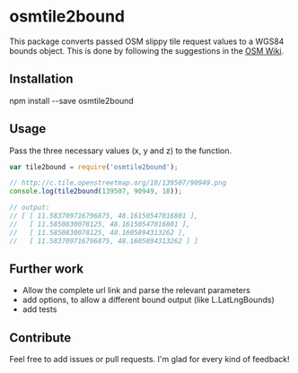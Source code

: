 # osmtile2bound
This package converts passed OSM slippy tile request values to a WGS84 bounds object.
This is done by following the suggestions in the 
[OSM Wiki](https://wiki.openstreetmap.org/wiki/Slippy_map_tilenames).

## Installation
npm install --save osmtile2bound

## Usage
Pass the three necessary values (x, y and z) to the function.

```js
var tile2bound = require('osmtile2bound');

// http://c.tile.openstreetmap.org/18/139507/90949.png
console.log(tile2bound(139507, 90949, 18));

// output:
// [ [ 11.583709716796875, 48.16150547016801 ],
//   [ 11.5850830078125, 48.16150547016801 ],
//   [ 11.5850830078125, 48.1605894313262 ],
//   [ 11.583709716796875, 48.1605894313262 ] ]
```

## Further work
- Allow the complete url link and parse the relevant parameters
- add options, to allow a different bound output (like L.LatLngBounds)
- add tests

## Contribute
Feel free to add issues or pull requests. I'm glad for every kind of feedback!